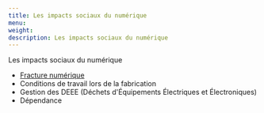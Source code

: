 ```yaml
---
title: Les impacts sociaux du numérique
menu:
weight:
description: Les impacts sociaux du numérique
---
```

Les impacts sociaux du numérique

* [Fracture numérique](/page/fracture-numérique/)
* Conditions de travail lors de la fabrication
* Gestion des DEEE (Déchets d'Équipements Électriques et Électroniques)
* Dépendance